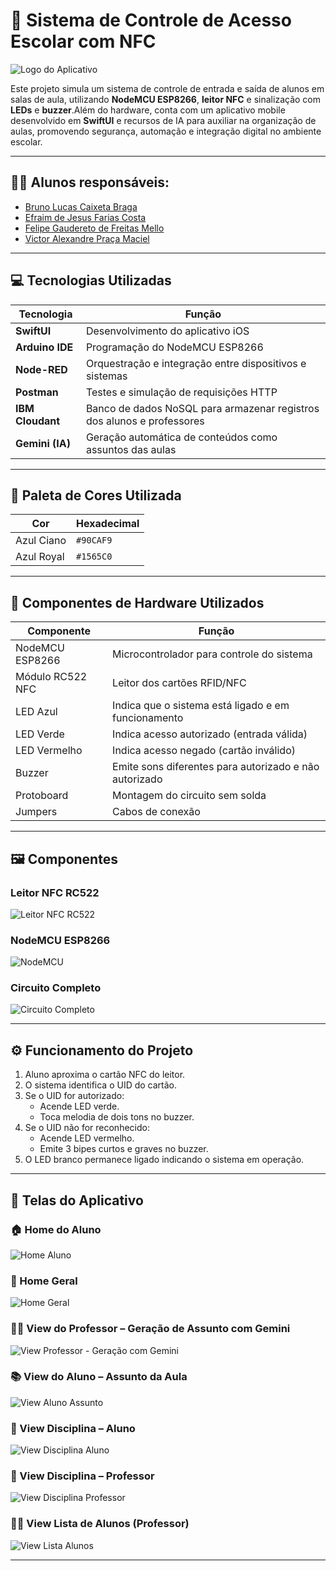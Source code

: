 # 🎒 Sistema de Controle de Acesso Escolar com NFC

![Logo do Aplicativo](./assets/logo.png)

Este projeto simula um sistema de controle de entrada e saída de alunos em salas de aula, utilizando **NodeMCU ESP8266**, **leitor NFC** e sinalização com **LEDs** e **buzzer**.Além do hardware, conta com um aplicativo mobile desenvolvido em **SwiftUI** e recursos de IA para auxiliar na organização de aulas, promovendo segurança, automação e integração digital no ambiente escolar.

---

## 👨‍💻 Alunos responsáveis:

- [Bruno Lucas Caixeta Braga](https://github.com/bruno2004braga)
- [Efraim de Jesus Farias Costa](https://github.com/efras23)
- [Felipe Gaudereto de Freitas Mello](https://github.com/Mellitoz)
- [Victor Alexandre Praça Maciel](https://github.com/VictorPraca)

---

## 💻 Tecnologias Utilizadas

| Tecnologia       | Função                                                                 |
|------------------|------------------------------------------------------------------------|
| **SwiftUI**       | Desenvolvimento do aplicativo iOS                                      |
| **Arduino IDE**   | Programação do NodeMCU ESP8266                                          |
| **Node-RED**      | Orquestração e integração entre dispositivos e sistemas                |
| **Postman**       | Testes e simulação de requisições HTTP                                 |
| **IBM Cloudant**  | Banco de dados NoSQL para armazenar registros dos alunos e professores |
| **Gemini (IA)**   | Geração automática de conteúdos como assuntos das aulas                |

---

## 🎨 Paleta de Cores Utilizada

| Cor                | Hexadecimal |
|--------------------|-------------|
| Azul Ciano         | `#90CAF9`   | 
| Azul Royal         | `#1565C0`   | 

---

## 🔧 Componentes de Hardware Utilizados

| Componente        | Função                                                         |
|-------------------|----------------------------------------------------------------|
| NodeMCU ESP8266   | Microcontrolador para controle do sistema                      |
| Módulo RC522 NFC  | Leitor dos cartões RFID/NFC                                    |
| LED Azul       | Indica que o sistema está ligado e em funcionamento            |
| LED Verde         | Indica acesso autorizado (entrada válida)                      |
| LED Vermelho      | Indica acesso negado (cartão inválido)                         |
| Buzzer            | Emite sons diferentes para autorizado e não autorizado         |
| Protoboard        | Montagem do circuito sem solda                                 |
| Jumpers           | Cabos de conexão                                               |

---

## 🖼️ Componentes

### Leitor NFC RC522
![Leitor NFC RC522](./assetsHardware/sensorNFC.png)

### NodeMCU ESP8266
![NodeMCU](./assetsHardware/nodemcu.png)

### Circuito Completo
![Circuito Completo](./assetsHardware/circuitoCompleto.png)

---

## ⚙️ Funcionamento do Projeto

1. Aluno aproxima o cartão NFC do leitor.
2. O sistema identifica o UID do cartão.
3. Se o UID for autorizado:
   - Acende LED verde.
   - Toca melodia de dois tons no buzzer.
4. Se o UID não for reconhecido:
   - Acende LED vermelho.
   - Emite 3 bipes curtos e graves no buzzer.
5. O LED branco permanece ligado indicando o sistema em operação.

---



## 📱 Telas do Aplicativo

### 🏠 Home do Aluno
![Home Aluno](./Views/homeAluno.jpg)

### 🏫 Home Geral
![Home Geral](./Views/home.jpg)

### 👨‍🏫 View do Professor – Geração de Assunto com Gemini
![View Professor - Geração com Gemini](./Views/viewAssuntoProfessor.jpg)

### 📚 View do Aluno – Assunto da Aula
![View Aluno Assunto](./Views/viewAssuntoAluno.jpg)

### 📘 View Disciplina – Aluno
![View Disciplina Aluno](./Views/viewDisciplinaAluno.jpg)

### 📘 View Disciplina – Professor
![View Disciplina Professor](./Views/viewDisciplinaProfessor.jpg)

### 🧑‍🎓 View Lista de Alunos (Professor)
![View Lista Alunos](./Views/viewListaAlunos.jpg)

---